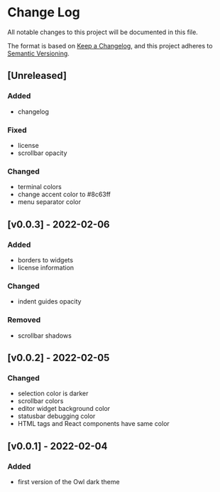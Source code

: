 # Change Log

All notable changes to this project will be documented in this file.

The format is based on [Keep a Changelog](https://keepachangelog.com/en/1.0.0/), and this project adheres to [Semantic Versioning](https://semver.org/spec/v2.0.0.html).

## [Unreleased]

### Added

- changelog

### Fixed

- license
- scrollbar opacity

### Changed

- terminal colors
- change accent color to #8c63ff
- menu separator color

## [v0.0.3] - 2022-02-06

### Added

- borders to widgets
- license information

### Changed

- indent guides opacity

### Removed

- scrollbar shadows

## [v0.0.2] - 2022-02-05

### Changed

- selection color is darker
- scrollbar colors
- editor widget background color
- statusbar debugging color
- HTML tags and React components have same color

## [v0.0.1] - 2022-02-04

### Added

- first version of the Owl dark theme
